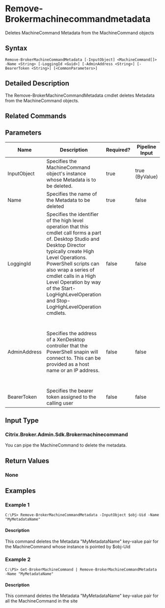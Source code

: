 ﻿
# Remove-Brokermachinecommandmetadata
Deletes MachineCommand Metadata from the MachineCommand objects
## Syntax
```
Remove-BrokerMachineCommandMetadata [-InputObject] <MachineCommand[]> -Name <String> [-LoggingId <Guid>] [-AdminAddress <String>] [-BearerToken <String>] [<CommonParameters>]
```
## Detailed Description
The Remove-BrokerMachineCommandMetadata cmdlet deletes Metadata from the MachineCommand objects.


## Related Commands

## Parameters
| Name   | Description | Required? | Pipeline Input | Default Value |
| --- | --- | --- | --- | --- |
| InputObject | Specifies the MachineCommand object's instance whose Metadata is to be deleted. | true | true (ByValue) |  |
| Name | Specifies the name of the Metadata to be deleted | true | false |  |
| LoggingId | Specifies the identifier of the high level operation that this cmdlet call forms a part of. Desktop Studio and Desktop Director typically create High Level Operations. PowerShell scripts can also wrap a series of cmdlet calls in a High Level Operation by way of the Start-LogHighLevelOperation and Stop-LogHighLevelOperation cmdlets. | false | false |  |
| AdminAddress | Specifies the address of a XenDesktop controller that the PowerShell snapin will connect to. This can be provided as a host name or an IP address. | false | false | Localhost. Once a value is provided by any cmdlet, this value will become the default. |
| BearerToken | Specifies the bearer token assigned to the calling user | false | false |  |

## Input Type

### Citrix.Broker.Admin.Sdk.Brokermachinecommand
You can pipe the MachineCommand to delete the metadata.
## Return Values

### None

## Examples

### Example 1
```
C:\PS> Remove-BrokerMachineCommandMetadata -InputObject $obj-Uid -Name "MyMetadataName"
```
#### Description
This command deletes the Metadata "MyMetadataName" key-value pair for the MachineCommand whose instance is pointed by \$obj-Uid
### Example 2
```
C:\PS> Get-BrokerMachineCommand | Remove-BrokerMachineCommandMetadata -Name "MyMetadataName"
```
#### Description
This command deletes the Metadata "MyMetadataName" key-value pair for all the MachineCommand in the site
